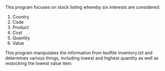 This program focuses on stock listing whereby six interests are considered:
1. Country
2. Code
3. Product
4. Cost
5. Quantity
6. Value

This program manipulates the information from textfile inventory.txt and determines various things, including lowest and highest quantity as well as restocking the lowest value item. 
